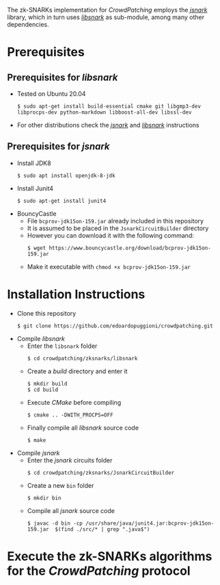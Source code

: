 The zk-SNARKs implementation for _CrowdPatching_ employs the [_jsnark_](https://github.com/akosba/jsnark) library, which in turn uses [_libsnark_](https://github.com/scipr-lab/libsnark) as sub-module, among many other dependencies.

# Prerequisites

## Prerequisites for _libsnark_

- Tested on Ubuntu 20.04
    ```
    $ sudo apt-get install build-essential cmake git libgmp3-dev libprocps-dev python-markdown libboost-all-dev libssl-dev
    ```
- For other distributions check the [_jsnark_](https://github.com/akosba/jsnark#prerequisites) and [_libsnark_](https://github.com/scipr-lab/libsnark#dependencies) instructions

## Prerequisites for _jsnark_

- Install JDK8
    ```
    $ sudo apt install openjdk-8-jdk
    ```
- Install Junit4
    ```
    $ sudo apt-get install junit4
    ```
- BouncyCastle
    - File `bcprov-jdk15on-159.jar` already included in this repository
    - It is assumed to be placed in the `JsnarkCircuitBuilder` directory
    - However you can download it with the following command:
        ``` 
        $ wget https://www.bouncycastle.org/download/bcprov-jdk15on-159.jar
        ``` 
    - Make it executable with `chmod +x bcprov-jdk15on-159.jar`

# Installation Instructions

- Clone this repository
    ```
    $ git clone https://github.com/edoardopuggioni/crowdpatching.git
    ```
- Compile _libsnark_
    - Enter the `libsnark` folder
        ```
        $ cd crowdpatching/zksnarks/libsnark
        ```
    - Create a _build_ directory and enter it
        ```
        $ mkdir build
        $ cd build
        ```
    - Execute _CMake_ before compiling
        ```
        $ cmake .. -DWITH_PROCPS=OFF
        ```
    - Finally compile all _libsnark_ source code
        ```
        $ make
        ```
- Compile _jsnark_
    - Enter the _jsnark_ circuits folder
        ```
        $ cd crowdpatching/zksnarks/JsnarkCircuitBuilder
        ```
    - Create a new `bin` folder
        ```
        $ mkdir bin
        ```    
    - Compile all _jsnark_ source code
        ```
        $ javac -d bin -cp /usr/share/java/junit4.jar:bcprov-jdk15on-159.jar  $(find ./src/* | grep ".java$")
        ```
# Execute the zk-SNARKs algorithms for the _CrowdPatching_ protocol


